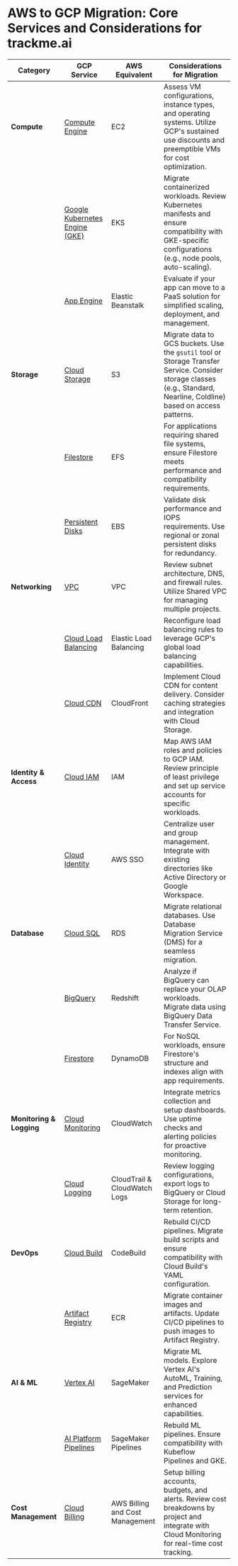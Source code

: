 # AWS to GCP Migration: Core Services and Considerations for trackme.ai

| **Category**       | **GCP Service**                     | **AWS Equivalent**             | **Considerations for Migration**                                                                                                                                                                      |
|---------------------|-------------------------------------|---------------------------------|------------------------------------------------------------------------------------------------------------------------------------------------------------------|
| **Compute**         | [Compute Engine](https://cloud.google.com/compute) | EC2                             | Assess VM configurations, instance types, and operating systems. Utilize GCP's sustained use discounts and preemptible VMs for cost optimization.                                                   |
|                     | [Google Kubernetes Engine (GKE)](https://cloud.google.com/kubernetes-engine) | EKS                             | Migrate containerized workloads. Review Kubernetes manifests and ensure compatibility with GKE-specific configurations (e.g., node pools, auto-scaling).                                              |
|                     | [App Engine](https://cloud.google.com/appengine)   | Elastic Beanstalk               | Evaluate if your app can move to a PaaS solution for simplified scaling, deployment, and management.                                                                                                 |
| **Storage**         | [Cloud Storage](https://cloud.google.com/storage)  | S3                              | Migrate data to GCS buckets. Use the `gsutil` tool or Storage Transfer Service. Consider storage classes (e.g., Standard, Nearline, Coldline) based on access patterns.                               |
|                     | [Filestore](https://cloud.google.com/filestore)    | EFS                             | For applications requiring shared file systems, ensure Filestore meets performance and compatibility requirements.                                                                                    |
|                     | [Persistent Disks](https://cloud.google.com/compute/docs/disks) | EBS                             | Validate disk performance and IOPS requirements. Use regional or zonal persistent disks for redundancy.                                                                                              |
| **Networking**      | [VPC](https://cloud.google.com/vpc)                | VPC                             | Review subnet architecture, DNS, and firewall rules. Utilize Shared VPC for managing multiple projects.                                                                                              |
|                     | [Cloud Load Balancing](https://cloud.google.com/load-balancing) | Elastic Load Balancing          | Reconfigure load balancing rules to leverage GCP's global load balancing capabilities.                                                                                                               |
|                     | [Cloud CDN](https://cloud.google.com/cdn)          | CloudFront                      | Implement Cloud CDN for content delivery. Consider caching strategies and integration with Cloud Storage.                                                                                            |
| **Identity & Access** | [Cloud IAM](https://cloud.google.com/iam)         | IAM                             | Map AWS IAM roles and policies to GCP IAM. Review principle of least privilege and set up service accounts for specific workloads.                                                                    |
|                     | [Cloud Identity](https://cloud.google.com/identity) | AWS SSO                        | Centralize user and group management. Integrate with existing directories like Active Directory or Google Workspace.                                                                                 |
| **Database**        | [Cloud SQL](https://cloud.google.com/sql)          | RDS                             | Migrate relational databases. Use Database Migration Service (DMS) for a seamless migration.                                                                                                         |
|                     | [BigQuery](https://cloud.google.com/bigquery)      | Redshift                        | Analyze if BigQuery can replace your OLAP workloads. Migrate data using BigQuery Data Transfer Service.                                                                                              |
|                     | [Firestore](https://cloud.google.com/firestore)    | DynamoDB                        | For NoSQL workloads, ensure Firestore's structure and indexes align with app requirements.                                                                                                           |
| **Monitoring & Logging** | [Cloud Monitoring](https://cloud.google.com/monitoring) | CloudWatch                      | Integrate metrics collection and setup dashboards. Use uptime checks and alerting policies for proactive monitoring.                                                                                 |
|                     | [Cloud Logging](https://cloud.google.com/logging)  | CloudTrail & CloudWatch Logs    | Review logging configurations, export logs to BigQuery or Cloud Storage for long-term retention.                                                                                                     |
| **DevOps**          | [Cloud Build](https://cloud.google.com/build)      | CodeBuild                       | Rebuild CI/CD pipelines. Migrate build scripts and ensure compatibility with Cloud Build's YAML configuration.                                                                                       |
|                     | [Artifact Registry](https://cloud.google.com/artifact-registry) | ECR                             | Migrate container images and artifacts. Update CI/CD pipelines to push images to Artifact Registry.                                                                                                  |
| **AI & ML**         | [Vertex AI](https://cloud.google.com/vertex-ai)    | SageMaker                       | Migrate ML models. Explore Vertex AI's AutoML, Training, and Prediction services for enhanced capabilities.                                                                                          |
|                     | [AI Platform Pipelines](https://cloud.google.com/ai-platform/pipelines) | SageMaker Pipelines             | Rebuild ML pipelines. Ensure compatibility with Kubeflow Pipelines and GKE.                                                                                                                           |
| **Cost Management** | [Cloud Billing](https://cloud.google.com/billing)  | AWS Billing and Cost Management | Setup billing accounts, budgets, and alerts. Review cost breakdowns by project and integrate with Cloud Monitoring for real-time cost tracking.                                                      |
